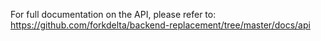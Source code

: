 For full documentation on the API, please refer to: https://github.com/forkdelta/backend-replacement/tree/master/docs/api 